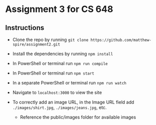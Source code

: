 # Assignment 3 for CS 648

## Instructions

- Clone the repo by running `git clone https://github.com/matthew-spire/assignment2.git`
- Install the dependencies by running `npm install`
- In PowerShell or terminal run `npm run compile`
- In PowerShell or terminal run `npm start`
- In a separate PowerShell or terminal run `npm run watch`
- Navigate to `localhost:3000` to view the site

- To correctly add an image URL, in the Image URL field add `./images/shirt.jpg`, `./images/jeans.jpg`, etc.
  - Reference the public/images folder for available images
